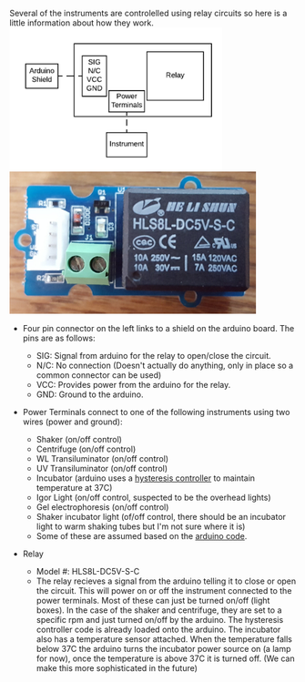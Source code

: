 Several of the instruments are controlelled using relay circuits so here is a little information about how they work.
<img src="https://github.com/cclrobotics/lhr-docs/blob/master/System-Diagrams/Relay-Circuit/Relay%20Circuit%20Diagram%20-%20Relay%20Circuit%20Diagram.png" height="250px" /> <img src="https://github.com/cclrobotics/lhr-docs/blob/master/System-Diagrams/Relay-Circuit/20160806_173530.jpg" height="250px" />

- Four pin connector on the left links to a shield on the arduino board. The pins are as follows:
  - SIG: Signal from arduino for the relay to open/close the circuit.
  - N/C: No connection (Doesn't actually do anything, only in place so a common connector can be used)
  - VCC: Provides power from the arduino for the relay.
  - GND: Ground to the arduino.

- Power Terminals connect to one of the following instruments using two wires (power and ground):
  - Shaker (on/off control)
  - Centrifuge (on/off control)
  - WL Transiluminator (on/off control)
  - UV Transiluminator (on/off control)
  - Incubator (arduino uses a [hysteresis controller](https://www.google.com) to maintain temperature at 37C)
  - Igor Light (on/off control, suspected to be the overhead lights)
  - Gel electrophoresis (on/off control)
  - Shaker incubator light (of/off control, there should be an incubator light to warm shaking tubes but I'm not sure where it is)
  - Some of these are assumed based on the [arduino code](https://github.com/griswaldbrooks/lhr-equipment-controller/blob/master/controller_firmware/controller_firmware.ino).

- Relay
  - Model #: HLS8L-DC5V-S-C
  - The relay recieves a signal from the arduino telling it to close or open the circuit. This will power on or off the instrument connected to the power terminals. Most of these can just be turned on/off (light boxes). In the case of the shaker and centrifuge, they are set to a specific rpm and just turned on/off by the arduino. The hysteresis controller code is already loaded onto the arduino. The incubator also has a temperature sensor attached. When the temperature falls below 37C the arduino turns the incubator power source on (a lamp for now), once the temperature is above 37C it is turned off. (We can make this more sophisticated in the future)
